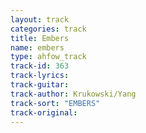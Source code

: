 ```yaml
---
layout: track
categories: track
title: Embers
name: embers
type: ahfow_track
track-id: 363
track-lyrics: 
track-guitar: 
track-author: Krukowski/Yang
track-sort: "EMBERS"
track-original: 
---
```

